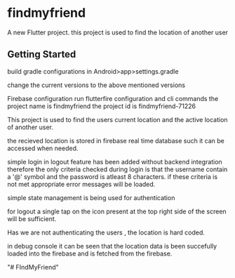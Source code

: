 # findmyfriend

A new Flutter project.
this project is used to find the location of another user

## Getting Started
build gradle configurations
in Android>app>settings.gradle
<!-- plugins {
    id "dev.flutter.flutter-plugin-loader" version "1.0.0"
    id "com.android.application" version "8.2.1" apply false
    id "com.google.gms.google-services" version "4.3.15" apply false
    id "org.jetbrains.kotlin.android" version "1.8.22" apply false
} -->
change the current versions to the above mentioned versions 

Firebase configuration
run flutterfire configuration and cli commands
the project name is findmyfriend
the project id is findmyfriend-71226

This project is used to find the users current location and the active location of another user.

the recieved location is stored in firebase real time database such it can be accessed when needed.

simple login in logout feature has been added without backend integration therefore the only criteria checked during login is that the username contain a '@' symbol and the password is atleast 8 characters. if these criteria is not met appropriate error messages will be loaded.

simple state management is being used for authentication

for logout a single tap on the icon present at the top right side of the screen will be sufficient.

Has we are not authenticating the users , the location is hard coded.

in debug console it can be seen that the location data is been succefully loaded into the firebase and is fetched from the firebase.
 

"# FIndMyFriend" 
